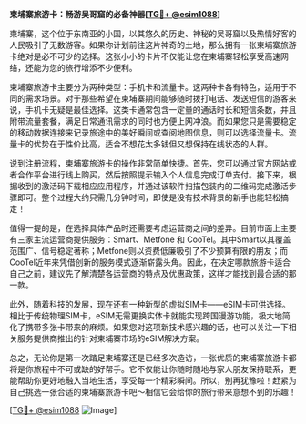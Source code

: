 **柬埔寨旅游卡：畅游吴哥窟的必备神器[[TG💪+ @esim1088](https://t.me/s/esim1088)]**

柬埔寨，这个位于东南亚的小国，以其悠久的历史、神秘的吴哥窟以及热情好客的人民吸引了无数游客。如果你计划前往这片神奇的土地，那么拥有一张柬埔寨旅游卡绝对是必不可少的选择。这张小小的卡片不仅能让您在柬埔寨轻松享受高速网络，还能为您的旅行增添不少便利。

柬埔寨旅游卡主要分为两种类型：手机卡和流量卡。这两种卡各有特色，适用于不同的需求场景。对于那些希望在柬埔寨期间能够随时拨打电话、发送短信的游客来说，手机卡无疑是最佳选择。这类卡通常包含一定量的通话时长和短信条数，并且附带流量套餐，满足日常通讯需求的同时也方便上网冲浪。而如果您只是需要稳定的移动数据连接来记录旅途中的美好瞬间或查阅地图信息，则可以选择流量卡。流量卡的优势在于性价比高，适合不想花太多钱但又想保持在线状态的人群。

说到注册流程，柬埔寨旅游卡的操作非常简单快捷。首先，您可以通过官方网站或者合作平台进行线上购买，然后按照提示输入个人信息完成订单支付。接下来，根据收到的激活码下载相应应用程序，并通过该软件扫描包装内的二维码完成激活步骤即可。整个过程大约只需几分钟时间，即使是没有技术背景的新手也能轻松搞定！

值得一提的是，在选择具体产品时还需要考虑运营商之间的差异。目前市面上主要有三家主流运营商提供服务：Smart、Metfone 和 CooTel。其中Smart以其覆盖范围广、信号稳定著称；Metfone则以资费低廉吸引了不少预算有限的朋友；而CooTel近年来凭借创新的服务模式逐渐崭露头角。因此，在决定哪款旅游卡适合自己之前，建议先了解清楚各运营商的特点及优惠政策，这样才能找到最合适的那一款。

此外，随着科技的发展，现在还有一种新型的虚拟SIM卡——eSIM卡可供选择。相比于传统物理SIM卡，eSIM无需更换实体卡就能实现跨国漫游功能，极大地简化了携带多张卡带来的麻烦。如果您对这项新技术感兴趣的话，也可以关注一下相关服务提供商推出的针对柬埔寨市场的eSIM解决方案。

总之，无论你是第一次踏足柬埔寨还是已经多次造访，一张优质的柬埔寨旅游卡都将是你旅程中不可或缺的好帮手。它不仅能让你随时随地与家人朋友保持联系，更能帮助你更好地融入当地生活，享受每一个精彩瞬间。所以，别再犹豫啦！赶紧为自己挑选一张合适的柬埔寨旅游卡吧～相信它会给你的旅行带来意想不到的乐趣！

[[TG💪+ @esim1088](https://t.me/s/esim1088) ![Image](https://i.postimg.cc/4NQfJmqS/Snipaste-2025-05-13-00-14-12.png)]